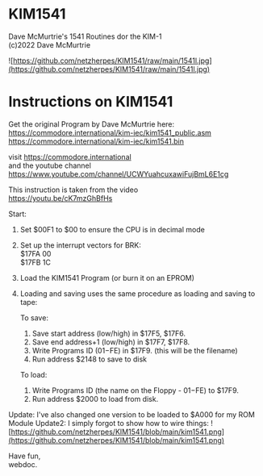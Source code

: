 # KIM1541
Dave McMurtrie's 1541 Routines dor the KIM-1<br>
(c)2022 Dave McMurtrie<br>

![https://github.com/netzherpes/KIM1541/raw/main/1541l.jpg](https://github.com/netzherpes/KIM1541/raw/main/1541l.jpg)
# Instructions on KIM1541

Get the original Program by Dave McMurtrie here:<br>
https://commodore.international/kim-iec/kim1541_public.asm<br>
https://commodore.international/kim-iec/kim1541.bin<br>

visit https://commodore.international<br>
and the youtube channel https://www.youtube.com/channel/UCWYuahcuxawiFujBmL6E1cg<br>

This instruction is taken from the video<br>
https://youtu.be/cK7mzGhBfHs


Start:

1. Set $00F1 to $00 to ensure the CPU is in decimal mode<br>
2. Set up the interrupt vectors for BRK:<br>
   $17FA 00<br>
   $17FB 1C<br>
3. Load the KIM1541 Program (or burn it on an EPROM)<br>

4. Loading and saving uses the same procedure as loading and saving to tape:

	To save:<br>
	1. Save start address (low/high) in $17F5, $17F6.<br>
	2. Save end address+1 (low/high) in $17F7, $17F8.<br>
	3. Write Programs ID ($01-$FE) in $17F9. (this will be the filename)<br>
	4. Run address $2148 to save to disk<br>

	To load:
	1. Write Programs ID (the name on the Floppy - $01-$FE) to $17F9.<br>
	2. Run address $2000 to load from disk.<br>


Update: I've also changed one version to be loaded to $A000 for my ROM Module
Update2: I simply forgot to show how to wire things: 
![https://github.com/netzherpes/KIM1541/blob/main/kim1541.png](https://github.com/netzherpes/KIM1541/blob/main/kim1541.png)

Have fun,<br>
webdoc.
